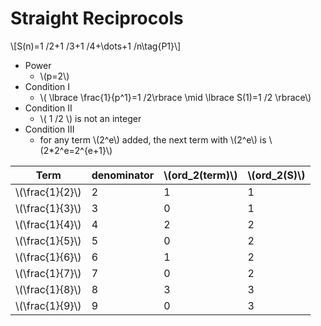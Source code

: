 # Straight Reciprocols

\\[S(n)=1 /2+1 /3+1 /4+\dots+1 /n\tag{P1}\\]

* Power 
	* \\(p=2\\)
* Condition I
	- \\( \lbrace \frac{1}{p\^1}=1 /2\rbrace  \mid \lbrace S(1)=1 /2 \rbrace\\)
* Condition II
	- \\( 1 /2 \\) is not an integer
* Condition III 
	* for any term \\(2\^e\\) added, the next term with \\(2\^e\\) is \\(2*2\^e=2\^{e+1}\\)
	
Term |denominator| \\(ord\_2(term)\\)|\\(ord\_2(S)\\)
---|---|---|---|
\\(\frac{1}{2}\\)|2|1|1
\\(\frac{1}{3}\\)|3|0|1
\\(\frac{1}{4}\\)|4|2|2
\\(\frac{1}{5}\\)|5|0|2
\\(\frac{1}{6}\\)|6|1|2
\\(\frac{1}{7}\\)|7|0|2
\\(\frac{1}{8}\\)|8|3|3
\\(\frac{1}{9}\\)|9|0|3

